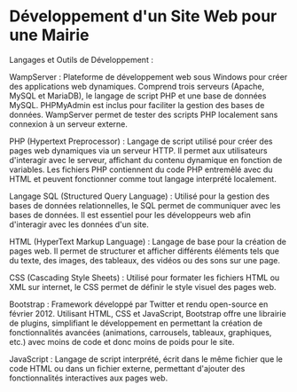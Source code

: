 # Développement d'un Site Web pour une Mairie

Langages et Outils de Développement :

WampServer : Plateforme de développement web sous Windows pour créer des applications web dynamiques. Comprend trois serveurs (Apache, MySQL et MariaDB), le langage de script PHP et une base de données MySQL. PHPMyAdmin est inclus pour faciliter la gestion des bases de données. WampServer permet de tester des scripts PHP localement sans connexion à un serveur externe.

PHP (Hypertext Preprocessor) : Langage de script utilisé pour créer des pages web dynamiques via un serveur HTTP. Il permet aux utilisateurs d'interagir avec le serveur, affichant du contenu dynamique en fonction de variables. Les fichiers PHP contiennent du code PHP entremêlé avec du HTML et peuvent fonctionner comme tout langage interprété localement.

Langage SQL (Structured Query Language) : Utilisé pour la gestion des bases de données relationnelles, le SQL permet de communiquer avec les bases de données. Il est essentiel pour les développeurs web afin d'interagir avec les données d'un site.

HTML (HyperText Markup Language) : Langage de base pour la création de pages web. Il permet de structurer et afficher différents éléments tels que du texte, des images, des tableaux, des vidéos ou des sons sur une page.

CSS (Cascading Style Sheets) : Utilisé pour formater les fichiers HTML ou XML sur internet, le CSS permet de définir le style visuel des pages web.

Bootstrap : Framework développé par Twitter et rendu open-source en février 2012. Utilisant HTML, CSS et JavaScript, Bootstrap offre une librairie de plugins, simplifiant le développement en permettant la création de fonctionnalités avancées (animations, carrousels, tableaux, graphiques, etc.) avec moins de code et donc moins de poids pour le site.

JavaScript : Langage de script interprété, écrit dans le même fichier que le code HTML ou dans un fichier externe, permettant d'ajouter des fonctionnalités interactives aux pages web.




